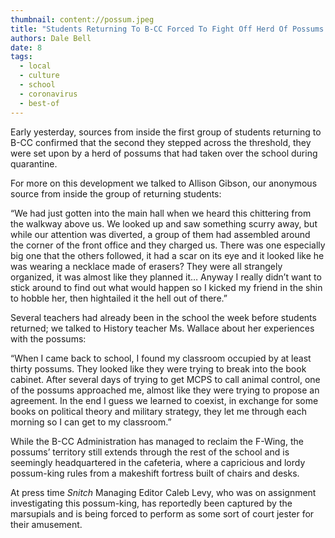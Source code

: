 ```yaml
---
thumbnail: content://possum.jpeg
title: "Students Returning To B-CC Forced To Fight Off Herd Of Possums Who Took Over The School During Quarantine"
authors: Dale Bell
date: 8
tags:
  - local
  - culture
  - school
  - coronavirus
  - best-of
---
```


Early yesterday, sources from inside the first group of students returning to B-CC confirmed that the second they stepped across the threshold, they were set upon by a herd of possums that had taken over the school during quarantine.

For more on this development we talked to Allison Gibson, our anonymous source from inside the group of returning students:

“We had just gotten into the main hall when we heard this chittering from the walkway above us. We looked up and saw something scurry away, but while our attention was diverted, a group of them had assembled around the corner of the front office and they charged us. There was one especially big one that the others followed, it had a scar on its eye and it looked like he was wearing a necklace made of erasers? They were all strangely organized, it was almost like they planned it… Anyway I really didn’t want to stick around to find out what would happen so I kicked my friend in the shin to hobble her, then hightailed it the hell out of there.”

Several teachers had already been in the school the week before students returned; we talked to History teacher Ms. Wallace about her experiences with the possums:

“When I came back to school, I found my classroom occupied by at least thirty possums. They looked like they were trying to break into the book cabinet. After several days of trying to get MCPS to call animal control, one of the possums approached me, almost like they were trying to propose an agreement. In the end I guess we learned to coexist, in exchange for some books on political theory and military strategy, they let me through each morning so I can get to my classroom.”

While the B-CC Administration has managed to reclaim the F-Wing, the possums’ territory still extends through the rest of the school and is seemingly headquartered in the cafeteria, where a capricious and lordy possum-king rules from a makeshift fortress built of chairs and desks. 

At press time *Snitch* Managing Editor Caleb Levy, who was on assignment investigating this possum-king, has reportedly been captured by the marsupials and is being forced to perform as some sort of court jester for their amusement.

